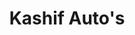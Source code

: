 ---
title: "Kashif Auto's"
url: /karachi/kashif-autos-green-town-shah-faisal-colony-karach/
shop: Fahrrad
---